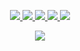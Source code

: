 <p align="center">
  <a href="https://github.com/XIII-MC">
    <img src="http://github-profile-summary-cards.vercel.app/api/cards/profile-details?username=XIII-MC&theme=transparent" />
  </a>
  <a href="https://github.com/XIII-MC">
    <img src="https://github-readme-streak-stats.herokuapp.com/?user=XIII-MC&hide_border=true&card_width=338&theme=transparent" />
  </a>
  <a href="https://github.com/XIII-MC">
    <img src="http://github-profile-summary-cards.vercel.app/api/cards/stats?username=XIII-MC&theme=transparent" />
  </a>
  <a href="https://github.com/XIII-MC">
    <img src="https://github-readme-stats.vercel.app/api?username=XIII-MC&show_icons=true&theme=transparent" />
  </a>
  <a href="https://github.com/XIII-MC">
    <img src="https://github-readme-stats.vercel.app/api/top-langs/?username=XIII-MC&langs_count=10&&layout=compact&card_width=699&hide_border=true&theme=transparent" />
  </a>
</p>
</details>

<p align="center">
  <a href="https://github.com/XIII-MC">
    <img src="https://komarev.com/ghpvc/?username=XIII-MC&color=blue&style=flat)" />
  </a>
</p>
